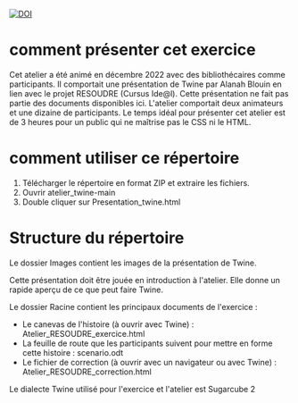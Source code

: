 [![DOI](https://zenodo.org/badge/579917198.svg)](https://zenodo.org/badge/latestdoi/579917198)

# comment présenter cet exercice

Cet atelier a été animé en décembre 2022 avec des bibliothécaires comme participants.
Il comportait une présentation de Twine par Alanah Blouin en lien avec le projet RESOUDRE (Cursus Ide@l). Cette présentation ne fait pas partie des documents disponibles ici. 
L'atelier comportait deux animateurs et une dizaine de participants. 
Le temps idéal pour présenter cet atelier est de 3 heures pour un public qui ne maîtrise pas le CSS ni le HTML.

# comment utiliser ce répertoire

1. Télécharger le répertoire en format ZIP et extraire les fichiers.  
2. Ouvrir atelier_twine-main  
3. Double cliquer sur Presentation_twine.html  

# Structure du répertoire

Le dossier Images contient les images de la présentation de Twine.   

Cette présentation doit être jouée en introduction à l'atelier. Elle donne un rapide aperçu de ce que peut faire Twine.  

Le dossier Racine contient les principaux documents de l'exercice : 

- Le canevas de l'histoire (à ouvrir avec Twine) : Atelier_RESOUDRE_exercice.html  
- La feuille de route que les participants suivent pour mettre en forme cette histoire : scenario.odt  
- Le fichier de correction (à ouvrir avec un navigateur ou avec Twine) : Atelier_RESOUDRE_correction.html  

Le dialecte Twine utilisé pour l'exercice et l'atelier est Sugarcube 2
